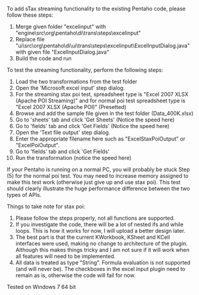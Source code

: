 To add sTax streaming functionality to the existing Pentaho code, please follow these steps:
1. Merge given folder "excelinput" with "engine\src\org\pentaho\di\trans\steps\excelinput"
2. Replace file "ui\src\org\pentaho\di\ui\trans\steps\excelinput\ExcelInputDialog.java" with given file "ExcelInputDialog.java"
3. Build the code and run

To test the streaming functionality, perform the following steps:
1. Load the two transformations from the test folder
2. Open the 'Microsoft excel input' step dialog.
3. For the streaming stax poi test, spreadsheet type is "Excel 2007 XLSX (Apache POI Streaming)" and for normal poi test spreadsheet type is "Excel 2007 XLSX (Apache POI)" (Presetted)
4. Browse and add the sample file given in the test folder (Data_400K.xlsx)
5. Go to 'sheets' tab and click 'Get Sheets' (Notice the speed here)
6. Go to 'fields' tab and click 'Get Fields' (Notice the speed here)
7. Open the 'Text file output' step dialog.
8. Enter the appropriate filename here such as "ExcelStaxPoiOutput" or "ExcelPoiOutput".
9. Go to 'fields' tab and click 'Get Fields'
10. Run the transformation (notice the speed here)

If your Pentaho is running on a normal PC, you will probably be stuck Step (5) for the normal poi test. You may need to increase memory assigned to make this test work (otherwise just give up and use stax poi).
This test should clearly illustrate the huge performance difference between the two types of APIs.

Things to take note for stax poi:
1. Please follow the steps properly, not all functions are supported.
2. If you investigate the code, there will be a lot of nested ifs and while loops. This is how it works for now, I will upload a better design later.
3. The best part is that the current KWorkbook, KSheet and KCell interfaces were used, making no change to architecture of the plugin. Although this makes things tricky and I am not sure if it will work when all features will need to be implemented.
4. All data is treated as type "String". Formula evaluation is not supported (and will never be). The checkboxes in the excel input plugin need to remain as is, otherwise the code will fail for now.


Tested on Windows 7 64 bit